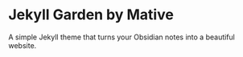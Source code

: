 # Jekyll Garden by Mative
A simple Jekyll theme that turns your Obsidian notes into a beautiful website. 
